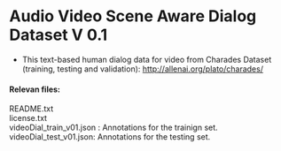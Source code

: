 # Audio Video Scene Aware Dialog Dataset V 0.1 

- This text-based human dialog data for video from Charades Dataset (training, testing and validation): http://allenai.org/plato/charades/

#### Relevan files:
   README.txt   
   license.txt  
   videoDial_train_v01.json : Annotations for the trainign set.   
   videoDial_test_v01.json:   Annotations for the testing set.
  
  
